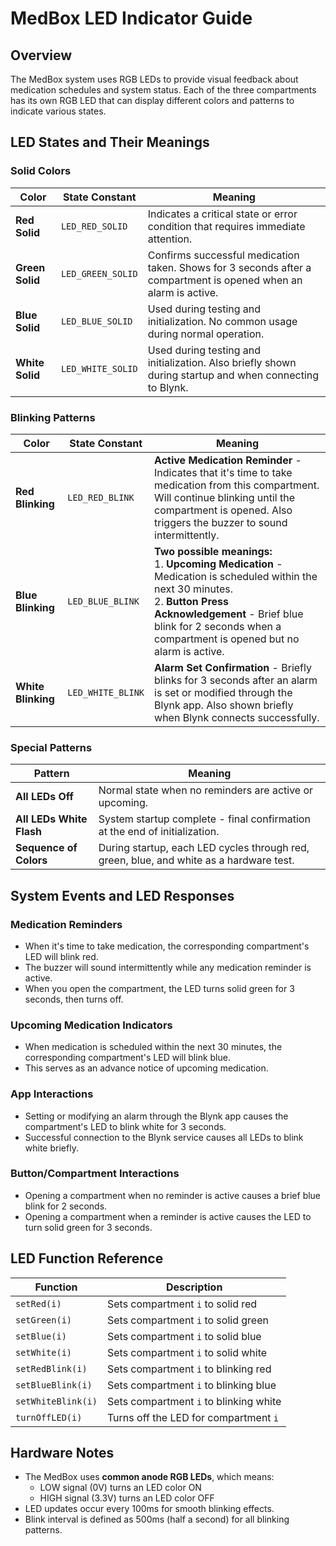 # MedBox LED Indicator Guide

## Overview
The MedBox system uses RGB LEDs to provide visual feedback about medication schedules and system status. Each of the three compartments has its own RGB LED that can display different colors and patterns to indicate various states.

## LED States and Their Meanings

### Solid Colors

| Color | State Constant | Meaning |
|-------|---------------|---------|
| **Red Solid** | `LED_RED_SOLID` | Indicates a critical state or error condition that requires immediate attention. |
| **Green Solid** | `LED_GREEN_SOLID` | Confirms successful medication taken. Shows for 3 seconds after a compartment is opened when an alarm is active. |
| **Blue Solid** | `LED_BLUE_SOLID` | Used during testing and initialization. No common usage during normal operation. |
| **White Solid** | `LED_WHITE_SOLID` | Used during testing and initialization. Also briefly shown during startup and when connecting to Blynk. |

### Blinking Patterns

| Color | State Constant | Meaning |
|-------|---------------|---------|
| **Red Blinking** | `LED_RED_BLINK` | **Active Medication Reminder** - Indicates that it's time to take medication from this compartment. Will continue blinking until the compartment is opened. Also triggers the buzzer to sound intermittently. |
| **Blue Blinking** | `LED_BLUE_BLINK` | **Two possible meanings:**<br>1. **Upcoming Medication** - Medication is scheduled within the next 30 minutes.<br>2. **Button Press Acknowledgement** - Brief blue blink for 2 seconds when a compartment is opened but no alarm is active. |
| **White Blinking** | `LED_WHITE_BLINK` | **Alarm Set Confirmation** - Briefly blinks for 3 seconds after an alarm is set or modified through the Blynk app. Also shown briefly when Blynk connects successfully. |

### Special Patterns

| Pattern | Meaning |
|---------|---------|
| **All LEDs Off** | Normal state when no reminders are active or upcoming. |
| **All LEDs White Flash** | System startup complete - final confirmation at the end of initialization. |
| **Sequence of Colors** | During startup, each LED cycles through red, green, blue, and white as a hardware test. |

## System Events and LED Responses

### Medication Reminders
- When it's time to take medication, the corresponding compartment's LED will blink red.
- The buzzer will sound intermittently while any medication reminder is active.
- When you open the compartment, the LED turns solid green for 3 seconds, then turns off.

### Upcoming Medication Indicators
- When medication is scheduled within the next 30 minutes, the corresponding compartment's LED will blink blue.
- This serves as an advance notice of upcoming medication.

### App Interactions
- Setting or modifying an alarm through the Blynk app causes the compartment's LED to blink white for 3 seconds.
- Successful connection to the Blynk service causes all LEDs to blink white briefly.

### Button/Compartment Interactions
- Opening a compartment when no reminder is active causes a brief blue blink for 2 seconds.
- Opening a compartment when a reminder is active causes the LED to turn solid green for 3 seconds.

## LED Function Reference

| Function | Description |
|----------|-------------|
| `setRed(i)` | Sets compartment `i` to solid red |
| `setGreen(i)` | Sets compartment `i` to solid green |
| `setBlue(i)` | Sets compartment `i` to solid blue |
| `setWhite(i)` | Sets compartment `i` to solid white |
| `setRedBlink(i)` | Sets compartment `i` to blinking red |
| `setBlueBlink(i)` | Sets compartment `i` to blinking blue |
| `setWhiteBlink(i)` | Sets compartment `i` to blinking white |
| `turnOffLED(i)` | Turns off the LED for compartment `i` |

## Hardware Notes

- The MedBox uses **common anode RGB LEDs**, which means:
  - LOW signal (0V) turns an LED color ON
  - HIGH signal (3.3V) turns an LED color OFF
- LED updates occur every 100ms for smooth blinking effects.
- Blink interval is defined as 500ms (half a second) for all blinking patterns.
